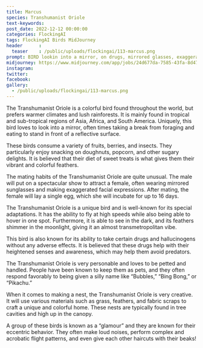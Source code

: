 ```yaml
---
title: Marcus
species: Transhumanist Oriole
text-keywords: 
post_date: 2022-12-12 00:00:00
categories: FlockingAI
tags: FlockingAI Birds MidJourney 
header      :
  teaser    : /public/uploads/flockingai/113-marcus.png
prompt: BIRD lookin into a mirror, on drugs, mirrored glasses, exaggerated face, scared, freaking out, transmetropolitan, transhumanist , on a white background
midjourney: https://www.midjourney.com/app/jobs/24d677da-7585-43fa-8d47-6d64ce4faf7c
instagram: 
twitter: 
facebook: 
gallery: 
  - /public/uploads/flockingai/113-marcus.png
---
```



The Transhumanist Oriole is a colorful bird found throughout the world, but prefers warmer climates and lush rainforests. It is mainly found in tropical and sub-tropical regions of Asia, Africa, and South America. Uniquely, this bird loves to look into a mirror, often times taking a break from foraging and eating to stand in front of a reflective surface.

These birds consume a variety of fruits, berries, and insects. They particularly enjoy snacking on doughnuts, popcorn, and other sugary delights. It is believed that their diet of sweet treats is what gives them their vibrant and colorful feathers.

The mating habits of the Transhumanist Oriole are quite unusual. The male will put on a spectacular show to attract a female, often wearing mirrored sunglasses and making exaggerated facial expressions. After mating, the female will lay a single egg, which she will incubate for up to 16 days.

The Transhumanist Oriole is a unique bird and is well-known for its special adaptations. It has the ability to fly at high speeds while also being able to hover in one spot. Furthermore, it is able to see in the dark, and its feathers shimmer in the moonlight, giving it an almost transmetropolitan vibe.

This bird is also known for its ability to take certain drugs and hallucinogens without any adverse effects. It is believed that these drugs help with their heightened senses and awareness, which may help them avoid predators.

The Transhumanist Oriole is very personable and loves to be petted and handled. People have been known to keep them as pets, and they often respond favorably to being given a silly name like “Bubbles,” “Bing Bong,” or “Pikachu.”

When it comes to making a nest, the Transhumanist Oriole is very creative. It will use various materials such as grass, feathers, and fabric scraps to craft a unique and colorful home. These nests are typically found in tree cavities and high up in the canopy.

A group of these birds is known as a “glamour” and they are known for their eccentric behavior. They often make loud noises, perform complex and acrobatic flight patterns, and even give each other haircuts with their beaks!